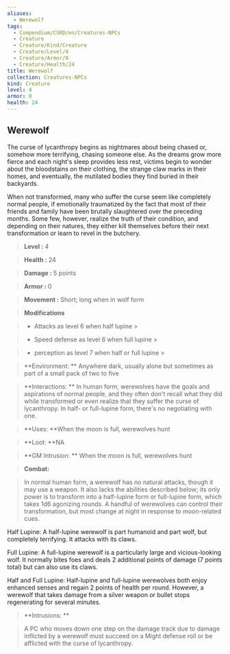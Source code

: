 ```yaml
---
aliases:
  - Werewolf
tags:
  - Compendium/CSRD/en/Creatures-NPCs
  - Creature
  - Creature/Kind/Creature
  - Creature/Level/4
  - Creature/Armor/0
  - Creature/Health/24
title: Werewolf
collection: Creatures-NPCs
kind: Creature
level: 4
armor: 0
health: 24
---
```

## Werewolf    
The curse of lycanthropy begins as nightmares about being chased or, somehow more terrifying, chasing someone else. As the dreams grow more fierce and each night's sleep provides less rest, victims begin to wonder about the bloodstains on their clothing, the strange claw marks in their homes, and eventually, the mutilated bodies they find buried in their backyards.  
When not transformed, many who suffer the curse seem like completely normal people, if emotionally traumatized by the fact that most of their friends and family have been brutally slaughtered over the preceding months. Some few, however, realize the truth of their condition, and depending on their natures, they either kill themselves before their next transformation or learn to revel in the butchery.    
  
    
> **Level :** 4    
> **Health :** 24    
> **Damage :** 5 points    
> **Armor :** 0    
> **Movement :** Short; long when in wolf form    
> **Modifications**    
>- Attacks as level 6 when half lupine >  
>    
>- Speed defense as level 6 when full lupine >  
>    
>- perception as level 7 when half or full lupine >  
>    
> **Environment: ** Anywhere dark, usually alone but sometimes as part of a small pack of two to five    
> **Interactions: ** In human form, werewolves have the goals and aspirations of normal people, and they often don't recall what they did while transformed or even realize that they suffer the curse of lycanthropy. In half- or full-lupine form, there's no negotiating with one.    
> **Uses: **When the moon is full, werewolves hunt    
> **Loot: **NA    
> **GM Intrusion: ** When the moon is full, werewolves hunt    
  
> **Combat:**   
> In normal human form, a werewolf has no natural attacks, though it may use a weapon. It also lacks the abilities described below; its only power is to transform into a half-lupine form or full-lupine form, which takes 1d6 agonizing rounds. A handful of werewolves can control their transformation, but most change at night in response to moon-related cues.  
Half Lupine: A half-lupine werewolf is part humanoid and part wolf, but completely terrifying. It attacks with its claws.  
Full Lupine: A full-lupine werewolf is a particularly large and vicious-looking wolf. It normally bites foes and deals 2 additional points of damage (7 points total) but can also use its claws.  
Half and Full Lupine: Half-lupine and full-lupine werewolves both enjoy enhanced senses and regain 2 points of health per round. However, a werewolf that takes damage from a silver weapon or bullet stops regenerating for several minutes.    
    
  
> **Intrusions: **   
> A PC who moves down one step on the damage track due to damage inflicted by a werewolf must succeed on a Might defense roll or be afflicted with the curse of lycanthropy.    
